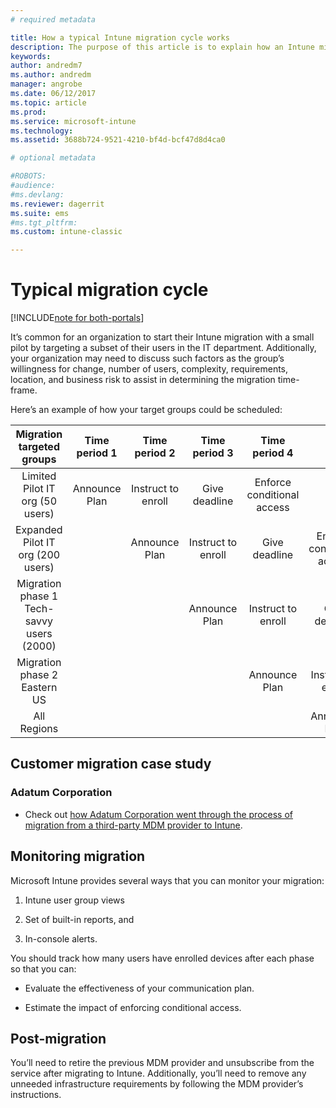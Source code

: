 ```yaml
---
# required metadata

title: How a typical Intune migration cycle works 
description: The purpose of this article is to explain how an Intune migration cycle works, and give examples on how customer handle the migration cycles.
keywords:
author: andredm7
ms.author: andredm
manager: angrobe
ms.date: 06/12/2017
ms.topic: article
ms.prod:
ms.service: microsoft-intune
ms.technology:
ms.assetid: 3688b724-9521-4210-bf4d-bcf47d8d4ca0

# optional metadata

#ROBOTS:
#audience:
#ms.devlang:
ms.reviewer: dagerrit
ms.suite: ems
#ms.tgt_pltfrm:
ms.custom: intune-classic

---
```


# Typical migration cycle

[!INCLUDE[note for both-portals](./includes/note-for-both-portals.md)]

It’s common for an organization to start their Intune migration with a small pilot by targeting a subset of their users in the IT department. Additionally, your organization may need to discuss such factors as the group’s willingness for change, number of users, complexity, requirements, location, and business risk to assist in determining the migration time-frame.

Here’s an example of how your target groups could be scheduled:

  | **Migration targeted groups** | **Time period 1** | **Time period 2** | **Time period 3** | **Time period 4** | **...**
|:---:|:---:|:---:|:---:|:---:|:---:|
| Limited Pilot IT org (50 users) | Announce Plan | Instruct to enroll | Give deadline | Enforce conditional access |  |                                                        
| Expanded Pilot IT org (200 users) |  | Announce Plan | Instruct to enroll | Give deadline | Enforce conditional access | 
| Migration phase 1 Tech-savvy users (2000) |  |  | Announce Plan | Instruct to enroll | Give deadline | 
| Migration phase 2 Eastern US |  |  |  | Announce Plan | Instruct to enroll | 
| All Regions |  |  |  |  | Announce Plan | 

## Customer migration case study

### Adatum Corporation

- Check out [how Adatum Corporation went through the process of migration from a third-party MDM provider to Intune](https://gallery.technet.microsoft.com/Intune-migration-guide-893a95e3?redir=0).

## Monitoring migration

Microsoft Intune provides several ways that you can monitor your migration:

1.  Intune user group views

2.  Set of built-in reports, and

3.  In-console alerts.

You should track how many users have enrolled devices after each phase so that you can:

-   Evaluate the effectiveness of your communication plan.

-   Estimate the impact of enforcing conditional access.


## Post-migration

You’ll need to retire the previous MDM provider and unsubscribe from the service after migrating to Intune. Additionally, you’ll need to remove any unneeded infrastructure requirements by following the MDM provider’s instructions.
